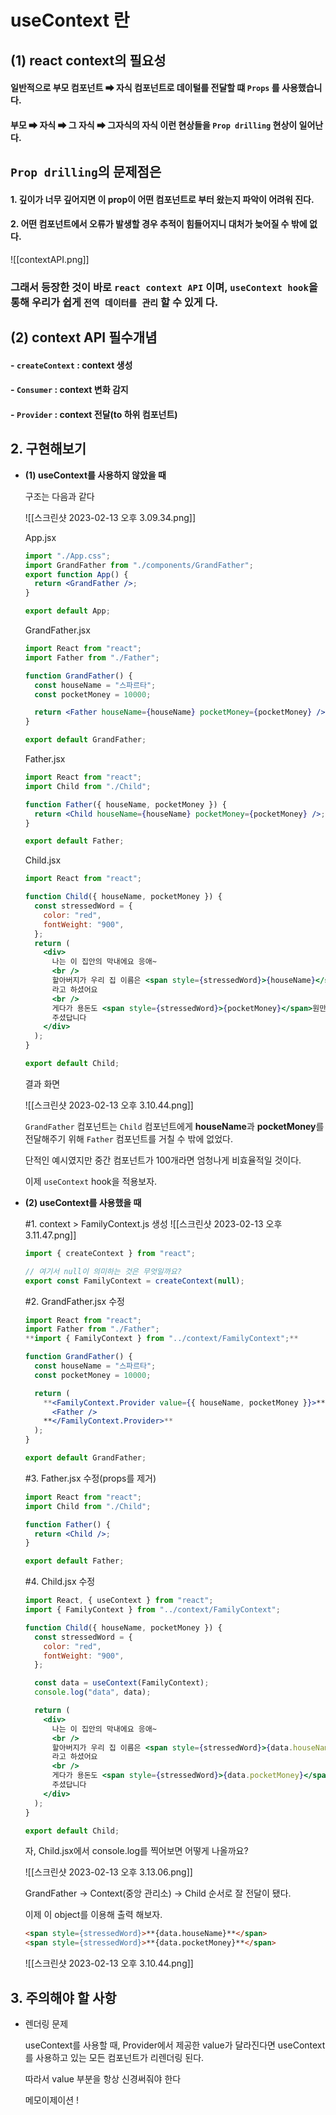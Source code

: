 
# useContext 란

## (1) react context의 필요성 

#### 일반적으로 부모 컴포넌트 ➡  자식 컴포넌트로 데이털를 전달할 떄  ``Props`` 를 사용했습니다.

#### 부모 ➡ 자식 ➡ 그 자식 ➡ 그자식의 자식 이런 현상들을 ``Prop drilling`` 현상이 일어난다.


## ``Prop drilling``의 문제점은

#### 1. 깊이가 너무 깊어지면 이 prop이 어떤 컴포넌트로 부터 왔는지 파악이 어려워 진다.

#### 2. 어떤 컴포넌트에서 오류가 발생할 경우 추적이 힘들어지니 대처가 늦어질 수 밖에 없다.

![[contextAPI.png]]

### 그래서 등장한 것이 바로 ``react context API`` 이며,  ``useContext hook``을 통해 우리가 쉽게 ``전역 데이터를 관리`` 할 수 있게 다.

## (2) context API  필수개념

#### - ``createContext`` : context 생성
#### - ``Consumer`` : context 변화 감지
#### - ``Provider`` : context 전달(to 하위 컴포넌트)


## 2. 구현해보기

-   **(1) useContext를 사용하지 않았을 때**
    
    구조는 다음과 같다
    
    ![[스크린샷 2023-02-13 오후 3.09.34.png]]
    
    
    App.jsx
    ```jsx
    import "./App.css";
    import GrandFather from "./components/GrandFather";
    export function App() {
      return <GrandFather />;
    }
    
    export default App;
    ```
    
    GrandFather.jsx
    ```jsx
    import React from "react";
    import Father from "./Father";
    
    function GrandFather() {
      const houseName = "스파르타";
      const pocketMoney = 10000;
    
      return <Father houseName={houseName} pocketMoney={pocketMoney} />;
    }
    
    export default GrandFather;
    ```
    
    Father.jsx
    ```jsx
    import React from "react";
    import Child from "./Child";
    
    function Father({ houseName, pocketMoney }) {
      return <Child houseName={houseName} pocketMoney={pocketMoney} />;
    }
    
    export default Father;
    ```
    
    Child.jsx
    ```jsx
    import React from "react";
    
    function Child({ houseName, pocketMoney }) {
      const stressedWord = {
        color: "red",
        fontWeight: "900",
      };
      return (
        <div>
          나는 이 집안의 막내에요 응애~
          <br />
          할아버지가 우리 집 이름은 <span style={stressedWord}>{houseName}</span>
          라고 하셨어요
          <br />
          게다가 용돈도 <span style={stressedWord}>{pocketMoney}</span>원만큼이나
          주셨답니다
        </div>
      );
    }
    
    export default Child;
    ```
    
    결과 화면
    
    ![[스크린샷 2023-02-13 오후 3.10.44.png]]
    
    `GrandFather` 컴포넌트는 `Child` 컴포넌트에게 **houseName**과 **pocketMoney**를 전달해주기 위해 `Father` 컴포넌트를 거칠 수 밖에 없었다.
    
    단적인 예시였지만 중간 컴포넌트가 100개라면 엄청나게 비효율적일 것이다.
    
    이제 `useContext` hook을 적용보자.

-   **(2) useContext를 사용했을 때**
    
    #1. context > FamilyContext.js 생성
    ![[스크린샷 2023-02-13 오후 3.11.47.png]]
    ```jsx
    import { createContext } from "react";
    
    // 여기서 null이 의미하는 것은 무엇일까요?
    export const FamilyContext = createContext(null);
    ```
    
    #2. GrandFather.jsx 수정
    ```jsx
    import React from "react";
    import Father from "./Father";
    **import { FamilyContext } from "../context/FamilyContext";**
    
    function GrandFather() {
      const houseName = "스파르타";
      const pocketMoney = 10000;
    
      return (
        **<FamilyContext.Provider value={{ houseName, pocketMoney }}>**
          <Father />
        **</FamilyContext.Provider>**
      );
    }
    
    export default GrandFather;
    ```
    
    #3. Father.jsx 수정(props를 제거)
    ```jsx
    import React from "react";
    import Child from "./Child";
    
    function Father() {
      return <Child />;
    }
    
    export default Father;
    ```
    
    #4. Child.jsx 수정
    ```jsx
    import React, { useContext } from "react";
    import { FamilyContext } from "../context/FamilyContext";
    
    function Child({ houseName, pocketMoney }) {
      const stressedWord = {
        color: "red",
        fontWeight: "900",
      };
    
      const data = useContext(FamilyContext);
      console.log("data", data);
    
      return (
        <div>
          나는 이 집안의 막내에요 응애~
          <br />
          할아버지가 우리 집 이름은 <span style={stressedWord}>{data.houseName}</span>
          라고 하셨어요
          <br />
          게다가 용돈도 <span style={stressedWord}>{data.pocketMoney}</span>원만큼이나
          주셨답니다
        </div>
      );
    }
    
    export default Child;
    ```
    
    자, Child.jsx에서 console.log를 찍어보면 어떻게 나올까요?
    
    ![[스크린샷 2023-02-13 오후 3.13.06.png]]
    
    GrandFather → Context(중앙 관리소) → Child 순서로 잘 전달이 됐다.
    
    이제 이 object를 이용해 출력 해보자.
    
    ```html
    <span style={stressedWord}>**{data.houseName}**</span>
    <span style={stressedWord}>**{data.pocketMoney}**</span>
    ```
    
    ![[스크린샷 2023-02-13 오후 3.10.44.png]]
    
## 3. 주의해야 할 사항

-   렌더링 문제
    
    useContext를 사용할 때, Provider에서 제공한 value가 달라진다면 useContext를 사용하고 있는 모든 컴포넌트가 리렌더링 된다.
    
    따라서 value 부분을 항상 신경써줘야 한다
    
    메모이제이션 ! 

